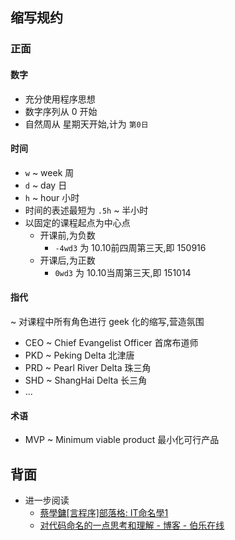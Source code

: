 ## 缩写规约

### 正面

#### 数字

- 充分使用程序思想
- 数字序列从 0 开始
- 自然周从 星期天开始,计为 `第0日`

#### 时间

- `w` \~ week 周
- `d` \~ day 日
- `h` \~ hour 小时
- 时间的表述最短为 `.5h` \~ 半小时
- 以固定的课程起点为中心点
	+ 开课前,为负数
		* `-4wd3` 为 10.10前四周第三天,即 150916
	+ 开课后,为正数
		* `0wd3` 为 10.10当周第三天,即 151014

#### 指代
\~ 对课程中所有角色进行 geek 化的缩写,营造氛围

- CEO \~ Chief Evangelist Officer 首席布道师
- PKD \~ Peking Delta        北津唐
- PRD \~ Pearl River Delta   珠三角
- SHD \~ ShangHai Delta      长三角
- ...

#### 术语

- MVP \~ Minimum viable product 最小化可行产品

## 背面

- 进一步阅读
	- [蔡學鏞[言程序]部落格: IT命名學][1][1]
	- [对代码命名的一点思考和理解 - 博客 - 伯乐在线][2]

[1]:	http://www.jerry-tsai.com/2007/12/it_09.html
[2]:	http://blog.jobbole.com/77051/